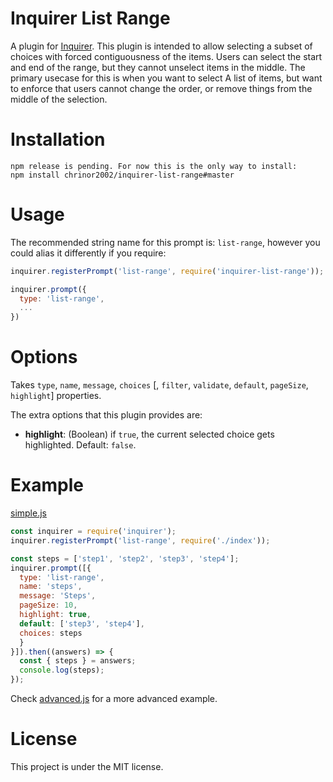 # Inquirer List Range

A plugin for [Inquirer](https://github.com/SBoudrias/Inquirer.js). This plugin is intended to allow selecting a subset of choices with forced contiguousness of the items. Users can select the start and end of the range, but they cannot unselect items in the middle. The primary usecase for this is when you want to select A list of items, but want to enforce that users cannot change the order, or remove things from the middle of the selection.

# Installation

```
npm release is pending. For now this is the only way to install:
npm install chrinor2002/inquirer-list-range#master
```

# Usage

The recommended string name for this prompt is: `list-range`, however you could alias it differently if you require:

```js
inquirer.registerPrompt('list-range', require('inquirer-list-range'));

inquirer.prompt({
  type: 'list-range',
  ...
})
```

# Options

Takes `type`, `name`, `message`, `choices` [, `filter`, `validate`, `default`, `pageSize`, `highlight`] properties.

The extra options that this plugin provides are:

* **highlight**: (Boolean) if `true`, the current selected choice gets highlighted. Default: `false`.

# Example

[simple.js](/examples/simple.js?raw=true)
```js
const inquirer = require('inquirer');
inquirer.registerPrompt('list-range', require('./index'));

const steps = ['step1', 'step2', 'step3', 'step4'];
inquirer.prompt([{
  type: 'list-range',
  name: 'steps',
  message: 'Steps',
  pageSize: 10,
  highlight: true,
  default: ['step3', 'step4'],
  choices: steps
  }
}]).then((answers) => {
  const { steps } = answers;
  console.log(steps);
});
```

Check [advanced.js](/examples/advanced.js?raw=true) for a more advanced example.

# License

This project is under the MIT license.
